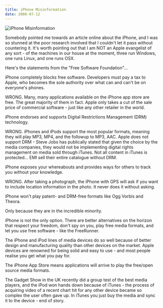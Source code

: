 ```yaml
---
title: iPhone Misinformation
date: 2008-07-12
---
```


![iPhone Misinformation](https://source.unsplash.com/qTpc0Vj4YoE/1600x900)

Somebody pointed me towards an article online about the iPhone, and I was so stunned at the poor research involved that I couldn't let it pass without countering it. It's worth pointing out that I am NOT an Apple evangelist of any sort - of the machines in our house at the moment, three run Windows, one runs Linux, and one runs OSX.

Here's the statements from the "Free Software Foundation"...

iPhone completely blocks free software. Developers must pay a tax to Apple, who becomes the sole authority over what can and can't be on everyone's phones.

WRONG. Many, many applications available on the iPhone app store are free. The great majority of them in fact. Apple only takes a cut of the sale price of commercial software - just like any other retailer in the world.

iPhone endorses and supports Digital Restrictions Management (DRM) technology.

WRONG. iPhones and iPods support the most popular formats, meaning they will play MP3, MP4, and the followup to MP3, AAC. Apple does not support DRM - Steve Jobs has publically stated that given the choice by the media companies, they would not be implementing digital rights management on media sold through iTunes. Not all content in iTunes is protected... EMI sell their entire catalogue without DRM.

iPhone exposes your whereabouts and provides ways for others to track you without your knowledge.

WRONG. After taking a photograph, the iPhone with GPS will ask if you want to include location information in the photo. It never does it without asking.

iPhone won't play patent- and DRM-free formats like Ogg Vorbis and Theora.

Only because they are in the incredible minority.

iPhone is not the only option. There are better alternatives on the horizon that respect your freedom, don't spy on you, play free media formats, and let you use free software - like the FreeRunner.

The iPhone and iPod lines of media devices do so well because of better design and manufacturing quality than other devices on the market. Apple devices are renowned for being solid and easy to use - and most people realise you get what you pay for.

The iPhone App Store means applications will arrive to play the free/open source media formats.

The Gadget Show in the UK recently did a group test of the best media players, and the iPod won hands down because of iTunes - the process of acquiring video of a recent chart hit for any other device became so complex the user often gave up. In iTunes you just buy the media and sync it to the device - end of story.
